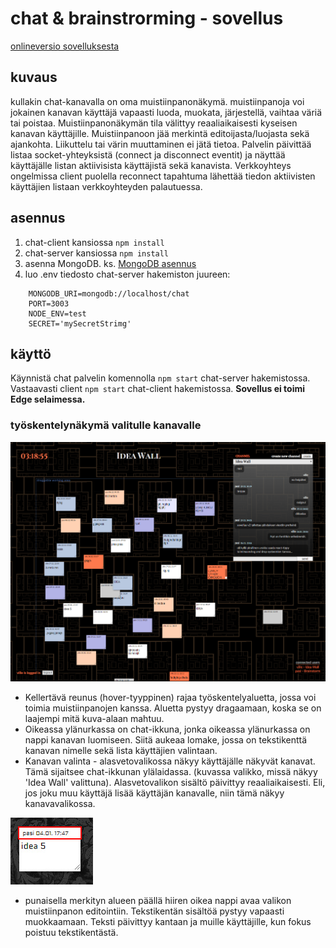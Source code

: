 # chat & brainstrorming - sovellus

[onlineversio sovelluksesta](https://dry-dusk-03720.herokuapp.com/)

## kuvaus
kullakin chat-kanavalla on oma muistiinpanonäkymä. muistiinpanoja voi jokainen kanavan käyttäjä vapaasti luoda, muokata,
järjestellä, vaihtaa väriä tai poistaa. Muistiinpanonäkymän tila välittyy reaaliaikaisesti kyseisen kanavan käyttäjille. Muistiinpanoon jää merkintä editoijasta/luojasta sekä ajankohta. Liikuttelu tai värin muuttaminen ei jätä tietoa. Palvelin päivittää listaa socket-yhteyksistä (connect ja disconnect eventit) ja näyttää käyttäjälle listan aktiivisista käyttäjistä sekä kanavista. Verkkoyhteys ongelmissa client puolella reconnect tapahtuma lähettää tiedon aktiivisten käyttäjien listaan verkkoyhteyden palautuessa.

## asennus
1. chat-client kansiossa `npm install`
1. chat-server kansiossa `npm install`
1. asenna MongoDB. ks. [MongoDB asennus](https://docs.mongodb.com/manual/installation/)
1. luo .env tiedosto chat-server hakemiston juureen:
```
    MONGODB_URI=mongodb://localhost/chat
    PORT=3003
    NODE_ENV=test
    SECRET='mySecretStrimg'
```

## käyttö
Käynnistä chat palvelin komennolla `npm start` chat-server hakemistossa. Vastaavasti client `npm start` chat-client hakemistossa. **Sovellus ei toimi Edge selaimessa.**

### työskentelynäkymä valitulle kanavalle

![Image of UI](https://github.com/altrangaj/Chat-Brainstorm/blob/master/images/UI.png)

* Kellertävä reunus (hover-tyyppinen) rajaa työskentelyaluetta, jossa voi toimia muistiinpanojen kanssa. Aluetta pystyy dragaamaan, koska se on laajempi mitä kuva-alaan mahtuu.
* Oikeassa ylänurkassa on chat-ikkuna, jonka oikeassa ylänurkassa on nappi kanavan luomiseen. Siitä aukeaa lomake, jossa on tekstikenttä kanavan nimelle sekä lista käyttäjien valintaan.
* Kanavan valinta - alasvetovalikossa näkyy käyttäjälle näkyvät kanavat. Tämä sijaitsee chat-ikkunan ylälaidassa. (kuvassa valikko, missä näkyy 'Idea Wall' valittuna). Alasvetovalikon sisältö päivittyy reaaliaikaisesti. Eli, jos joku muu käyttäjä lisää käyttäjän kanavalle, niin tämä näkyy kanavavalikossa.

![Image of UI](https://github.com/altrangaj/Chat-Brainstorm/blob/master/images/note.jpg)

* punaisella merkityn alueen päällä hiiren oikea nappi avaa valikon muistiinpanon editointiin. Tekstikentän sisältöä pystyy vapaasti muokkaamaan. Teksti päivittyy kantaan ja muille käyttäjille, kun fokus poistuu tekstikentästä.

